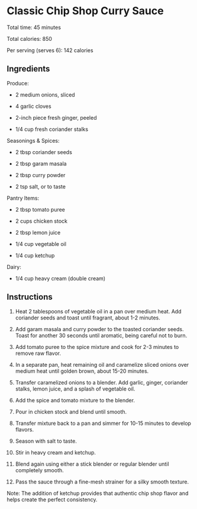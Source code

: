 # **Classic Chip Shop Curry Sauce**

Total time: 45 minutes

Total calories: 850

Per serving (serves 6): 142 calories

## **Ingredients**

Produce:

-   2 medium onions, sliced

-   4 garlic cloves

-   2-inch piece fresh ginger, peeled

-   1/4 cup fresh coriander stalks

Seasonings & Spices:

-   2 tbsp coriander seeds

-   2 tbsp garam masala

-   2 tbsp curry powder

-   2 tsp salt, or to taste

Pantry Items:

-   2 tbsp tomato puree

-   2 cups chicken stock

-   2 tbsp lemon juice

-   1/4 cup vegetable oil

-   1/4 cup ketchup

Dairy:

-   1/4 cup heavy cream (double cream)

## **Instructions**

1.  Heat 2 tablespoons of vegetable oil in a pan over medium heat. Add
    coriander seeds and toast until fragrant, about 1-2 minutes.

2.  Add garam masala and curry powder to the toasted coriander seeds.
    Toast for another 30 seconds until aromatic, being careful not to
    burn.

3.  Add tomato puree to the spice mixture and cook for 2-3 minutes to
    remove raw flavor.

4.  In a separate pan, heat remaining oil and caramelize sliced onions
    over medium heat until golden brown, about 15-20 minutes.

5.  Transfer caramelized onions to a blender. Add garlic, ginger,
    coriander stalks, lemon juice, and a splash of vegetable oil.

6.  Add the spice and tomato mixture to the blender.

7.  Pour in chicken stock and blend until smooth.

8.  Transfer mixture back to a pan and simmer for 10-15 minutes to
    develop flavors.

9.  Season with salt to taste.

10. Stir in heavy cream and ketchup.

11. Blend again using either a stick blender or regular blender until
    completely smooth.

12. Pass the sauce through a fine-mesh strainer for a silky smooth
    texture.

Note: The addition of ketchup provides that authentic chip shop flavor
and helps create the perfect consistency.
